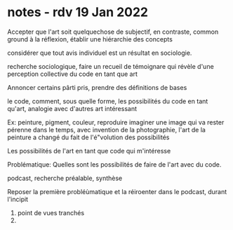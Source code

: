 # notes - rdv 19 Jan 2022

Accepter que l'art soit quelquechose de subjectif, en contraste, common ground à la réflexion, établir une hiérarchie des concepts

considérer que tout avis individuel est un résultat en sociologie.

recherche sociologique, faire un recueil de témoignare qui révèle d'une perception collective du code en tant que art

Annoncer certains pârti pris, prendre des définitions de bases

le code, comment, sous quelle forme, les possibilités du code en tant qu'art, analogie avec d'autres art intéressant

Ex: peinture, pigment, couleur, reproduire imaginer une image qui va rester pérenne dans le temps, avec invention de la photographie, l'art de la peinture a changé du fait de l'é"volution des possibilités

Les possibilités de l'art en tant que code qui m'intéresse

Problématique: Quelles sont les possibilités de faire de l'art avec du code.

podcast, recherche préalable, synthèse

Reposer la première probléùmatique et la réiroenter dans le podcast, durant l'incipit

1. point de vues tranchés
2.
